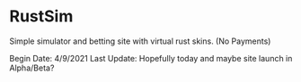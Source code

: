 # RustSim
Simple simulator and betting site with virtual rust skins. (No Payments)

Begin Date: 4/9/2021
Last Update: Hopefully today and maybe site launch in Alpha/Beta?
